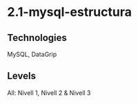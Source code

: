 # 2.1-mysql-estructura

## Technologies

MySQL, DataGrip

## Levels

All: Nivell 1, Nivell 2 & Nivell 3
